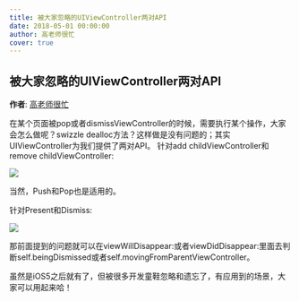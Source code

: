 ```yaml
---
title: 被大家忽略的UIViewController两对API
date: 2018-05-01 00:00:00
author: 高老师很忙
cover: true
---
```


被大家忽略的UIViewController两对API
----------
**作者**: [高老师很忙](https://weibo.com/517082456)

在某个页面被pop或者dismissViewController的时候，需要执行某个操作，大家会怎么做呢？swizzle dealloc方法？这样做是没有问题的；其实UIViewController为我们提供了两对API。
针对add childViewController和remove childViewController:

![](https://github.com/iOS-Tips/iOS-tech-set/blob/master/images/2018/05/13-1.jpg)

当然，Push和Pop也是适用的。

针对Present和Dismiss:

![](https://github.com/iOS-Tips/iOS-tech-set/blob/master/images/2018/05/13-2.jpg)

那前面提到的问题就可以在viewWillDisappear:或者viewDidDisappear:里面去判断self.beingDismissed或者self.movingFromParentViewController。

虽然是iOS5之后就有了，但被很多开发童鞋忽略和遗忘了，有应用到的场景，大家可以用起来哈！